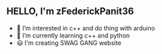 HELLO, I'm zFederickPanit36
--
- 👀 I’m interested in c++ and do thing with arduino
- 🌱 I’m currently learning c++ and python
- 😃 I'm creating SWAG GANG website
